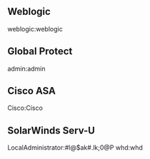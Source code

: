 ## Weblogic
weblogic:weblogic

## Global Protect
admin:admin

## Cisco ASA
Cisco:Cisco

## SolarWinds Serv-U
LocalAdministrator:#l@$ak#.lk;0@P
whd:whd

